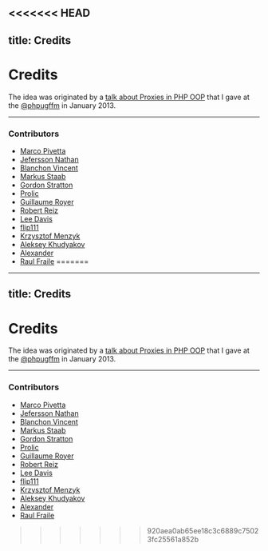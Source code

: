 <<<<<<< HEAD
---
title: Credits
---

# Credits

The idea was originated by a [talk about Proxies in PHP OOP](http://marco-pivetta.com/proxy-pattern-in-php/) that I gave at the [@phpugffm](https://twitter.com/phpugffm) in January 2013.

---

### Contributors

- [Marco Pivetta](https://github.com/Ocramius)
- [Jefersson Nathan](https://github.com/malukenho)
- [Blanchon Vincent](https://github.com/blanchonvincent)
- [Markus Staab](https://github.com/staabm)
- [Gordon Stratton](https://github.com/gws)
- [Prolic](https://github.com/prolic)
- [Guillaume Royer](https://github.com/guilro)
- [Robert Reiz](https://github.com/reiz)
- [Lee Davis](https://github.com/leedavis81)
- [flip111](https://github.com/flip111)
- [Krzysztof Menzyk](https://github.com/krymen)
- [Aleksey Khudyakov](https://github.com/Xerkus)
- [Alexander](https://github.com/asm89)
- [Raul Fraile](https://github.com/raulfraile)
=======
---
title: Credits
---

# Credits

The idea was originated by a [talk about Proxies in PHP OOP](http://marco-pivetta.com/proxy-pattern-in-php/) that I gave at the [@phpugffm](https://twitter.com/phpugffm) in January 2013.

---

### Contributors

- [Marco Pivetta](https://github.com/Ocramius)
- [Jefersson Nathan](https://github.com/malukenho)
- [Blanchon Vincent](https://github.com/blanchonvincent)
- [Markus Staab](https://github.com/staabm)
- [Gordon Stratton](https://github.com/gws)
- [Prolic](https://github.com/prolic)
- [Guillaume Royer](https://github.com/guilro)
- [Robert Reiz](https://github.com/reiz)
- [Lee Davis](https://github.com/leedavis81)
- [flip111](https://github.com/flip111)
- [Krzysztof Menzyk](https://github.com/krymen)
- [Aleksey Khudyakov](https://github.com/Xerkus)
- [Alexander](https://github.com/asm89)
- [Raul Fraile](https://github.com/raulfraile)
>>>>>>> 920aea0ab65ee18c3c6889c75023fc25561a852b
